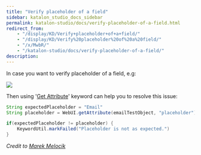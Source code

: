 ```yaml
---
title: "Verify placeholder of a field" 
sidebar: katalon_studio_docs_sidebar
permalink: katalon-studio/docs/verify-placeholder-of-a-field.html 
redirect_from:
    - "/display/KD/Verify+placeholder+of+a+field/"
    - "/display/KD/Verify%20placeholder%20of%20a%20field/"
    - "/x/MwbR/"
    - "/katalon-studio/docs/verify-placeholder-of-a-field/"
description: 
---
```

In case you want to verify placeholder of a field, e.g:

![](../../images/katalon-studio/docs/verify-placeholder-of-a-field/w5juifrptxou.jpg)

Then using '[Get Attribute](/display/KD/%5BWebUI%5D+Get+Attribute)' keyword can help you to resolve this issue:

```groovy
String expectedPlaceholder = "Email"
String placeholder = WebUI.getAttribute(emailTestObject, "placeholder")

if(expectedPlaceholder != placeholder) {
	KeywordUtil.markFailed("Placeholder is not as expected.")
}
```

_Credit to [Marek Melocik](https://forum.katalon.com/discussion/7362/placeholder-visibility-verification#Comment_17113)_